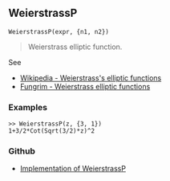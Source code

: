 ## WeierstrassP

```
WeierstrassP(expr, {n1, n2})
```

> Weierstrass elliptic function.

See
* [Wikipedia - Weierstrass's elliptic functions](https://en.wikipedia.org/wiki/Weierstrass%27s_elliptic_functions)
* [Fungrim - Weierstrass elliptic functions](http://fungrim.org/topic/Weierstrass_elliptic_functions/)

### Examples

```
>> WeierstrassP(z, {3, 1})
1+3/2*Cot(Sqrt(3/2)*z)^2
```

### Github

* [Implementation of WeierstrassP](https://github.com/axkr/symja_android_library/blob/master/symja_android_library/matheclipse-core/src/main/java/org/matheclipse/core/builtin/EllipticIntegrals.java#L1090) 
